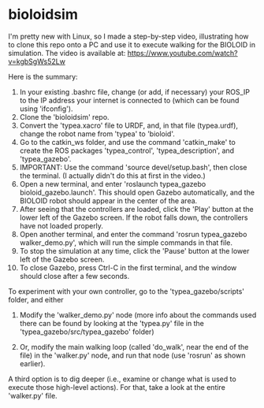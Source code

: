 # bioloidsim

I'm pretty new with Linux, so I made a step-by-step video, illustrating how to clone this repo onto a PC 
and use it to execute walking for the BIOLOID in simulation. The video is available at:
https://www.youtube.com/watch?v=kgbSgWs52Lw

Here is the summary:
1. In your existing .bashrc file, change (or add, if necessary) your ROS_IP to the IP address your internet is connected to (which can be found using 'ifconfig').
2. Clone the 'bioloidsim' repo.
3. Convert the 'typea.xacro' file to URDF, and, in that file (typea.urdf), change the robot name from 'typea' to 'bioloid'.
4. Go to the catkin_ws folder, and use the command 'catkin_make' to create the ROS packages 'typea_control', 'typea_description', and 'typea_gazebo'.
5. IMPORTANT: Use the command 'source devel/setup.bash', then close the terminal. (I actually didn't do this at first in the video.)
6. Open a new terminal, and enter 'roslaunch typea_gazebo bioloid_gazebo.launch'. This should open Gazebo automatically, and the BIOLOID robot should appear in the center of the area.
7. After seeing that the controllers are loaded, click the 'Play' button at the lower left of the Gazebo screen. If the robot falls down, the controllers have not loaded properly.
8. Open another terminal, and enter the command 'rosrun typea_gazebo walker_demo.py', which will run the simple commands in that file. 
9. To stop the simulation at any time, click the 'Pause' button at the lower left of the Gazebo screen.
10. To close Gazebo, press Ctrl-C in the first terminal, and the window should close after a few seconds.

To experiment with your own controller, go to the 'typea_gazebo/scripts' folder, and either
1. Modify the 'walker_demo.py' node (more info about the commands used there can be found by looking at the 'typea.py' file in the 'typea_gazebo/src/typea_gazebo' folder) 

2. Or, modify the main walking loop (called 'do_walk', near the end of the file) in the 'walker.py' node, and run that node (use 'rosrun' as shown earlier).

A third option is to dig deeper (i.e., examine or change what is used to execute those high-level actions). For that, take a look at the entire 'walker.py' file.
